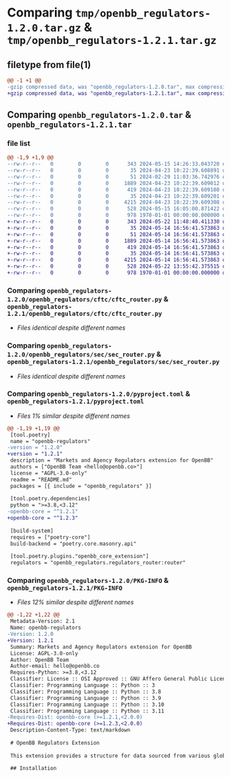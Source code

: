 # Comparing `tmp/openbb_regulators-1.2.0.tar.gz` & `tmp/openbb_regulators-1.2.1.tar.gz`

## filetype from file(1)

```diff
@@ -1 +1 @@
-gzip compressed data, was "openbb_regulators-1.2.0.tar", max compression
+gzip compressed data, was "openbb_regulators-1.2.1.tar", max compression
```

## Comparing `openbb_regulators-1.2.0.tar` & `openbb_regulators-1.2.1.tar`

### file list

```diff
@@ -1,9 +1,9 @@
--rw-r--r--   0        0        0      343 2024-05-15 14:26:33.043720 openbb_regulators-1.2.0/README.md
--rw-r--r--   0        0        0       35 2024-04-23 10:22:39.608891 openbb_regulators-1.2.0/openbb_regulators/__init__.py
--rw-r--r--   0        0        0       51 2024-02-29 11:03:36.742976 openbb_regulators-1.2.0/openbb_regulators/cftc/__init__.py
--rw-r--r--   0        0        0     1889 2024-04-23 10:22:39.609012 openbb_regulators-1.2.0/openbb_regulators/cftc/cftc_router.py
--rw-r--r--   0        0        0      419 2024-04-23 10:22:39.609108 openbb_regulators-1.2.0/openbb_regulators/regulators_router.py
--rw-r--r--   0        0        0       35 2024-04-23 10:22:39.609201 openbb_regulators-1.2.0/openbb_regulators/sec/__init__.py
--rw-r--r--   0        0        0     4215 2024-04-23 10:22:39.609308 openbb_regulators-1.2.0/openbb_regulators/sec/sec_router.py
--rw-r--r--   0        0        0      528 2024-05-15 16:05:00.871422 openbb_regulators-1.2.0/pyproject.toml
--rw-r--r--   0        0        0      978 1970-01-01 00:00:00.000000 openbb_regulators-1.2.0/PKG-INFO
+-rw-r--r--   0        0        0      343 2024-05-22 11:48:40.411330 openbb_regulators-1.2.1/README.md
+-rw-r--r--   0        0        0       35 2024-05-14 16:56:41.573863 openbb_regulators-1.2.1/openbb_regulators/__init__.py
+-rw-r--r--   0        0        0       51 2024-05-14 16:56:41.573863 openbb_regulators-1.2.1/openbb_regulators/cftc/__init__.py
+-rw-r--r--   0        0        0     1889 2024-05-14 16:56:41.573863 openbb_regulators-1.2.1/openbb_regulators/cftc/cftc_router.py
+-rw-r--r--   0        0        0      419 2024-05-14 16:56:41.573863 openbb_regulators-1.2.1/openbb_regulators/regulators_router.py
+-rw-r--r--   0        0        0       35 2024-05-14 16:56:41.573863 openbb_regulators-1.2.1/openbb_regulators/sec/__init__.py
+-rw-r--r--   0        0        0     4215 2024-05-14 16:56:41.573863 openbb_regulators-1.2.1/openbb_regulators/sec/sec_router.py
+-rw-r--r--   0        0        0      528 2024-05-22 13:55:42.375515 openbb_regulators-1.2.1/pyproject.toml
+-rw-r--r--   0        0        0      978 1970-01-01 00:00:00.000000 openbb_regulators-1.2.1/PKG-INFO
```

### Comparing `openbb_regulators-1.2.0/openbb_regulators/cftc/cftc_router.py` & `openbb_regulators-1.2.1/openbb_regulators/cftc/cftc_router.py`

 * *Files identical despite different names*

### Comparing `openbb_regulators-1.2.0/openbb_regulators/sec/sec_router.py` & `openbb_regulators-1.2.1/openbb_regulators/sec/sec_router.py`

 * *Files identical despite different names*

### Comparing `openbb_regulators-1.2.0/pyproject.toml` & `openbb_regulators-1.2.1/pyproject.toml`

 * *Files 1% similar despite different names*

```diff
@@ -1,19 +1,19 @@
 [tool.poetry]
 name = "openbb-regulators"
-version = "1.2.0"
+version = "1.2.1"
 description = "Markets and Agency Regulators extension for OpenBB"
 authors = ["OpenBB Team <hello@openbb.co>"]
 license = "AGPL-3.0-only"
 readme = "README.md"
 packages = [{ include = "openbb_regulators" }]
 
 [tool.poetry.dependencies]
 python = ">=3.8,<3.12"
-openbb-core = "^1.2.1"
+openbb-core = "^1.2.3"
 
 [build-system]
 requires = ["poetry-core"]
 build-backend = "poetry.core.masonry.api"
 
 [tool.poetry.plugins."openbb_core_extension"]
 regulators = "openbb_regulators.regulators_router:router"
```

### Comparing `openbb_regulators-1.2.0/PKG-INFO` & `openbb_regulators-1.2.1/PKG-INFO`

 * *Files 12% similar despite different names*

```diff
@@ -1,22 +1,22 @@
 Metadata-Version: 2.1
 Name: openbb-regulators
-Version: 1.2.0
+Version: 1.2.1
 Summary: Markets and Agency Regulators extension for OpenBB
 License: AGPL-3.0-only
 Author: OpenBB Team
 Author-email: hello@openbb.co
 Requires-Python: >=3.8,<3.12
 Classifier: License :: OSI Approved :: GNU Affero General Public License v3
 Classifier: Programming Language :: Python :: 3
 Classifier: Programming Language :: Python :: 3.8
 Classifier: Programming Language :: Python :: 3.9
 Classifier: Programming Language :: Python :: 3.10
 Classifier: Programming Language :: Python :: 3.11
-Requires-Dist: openbb-core (>=1.2.1,<2.0.0)
+Requires-Dist: openbb-core (>=1.2.3,<2.0.0)
 Description-Content-Type: text/markdown
 
 # OpenBB Regulators Extension
 
 This extension provides a structure for data sourced from various global market regulators.
 
 ## Installation
```

